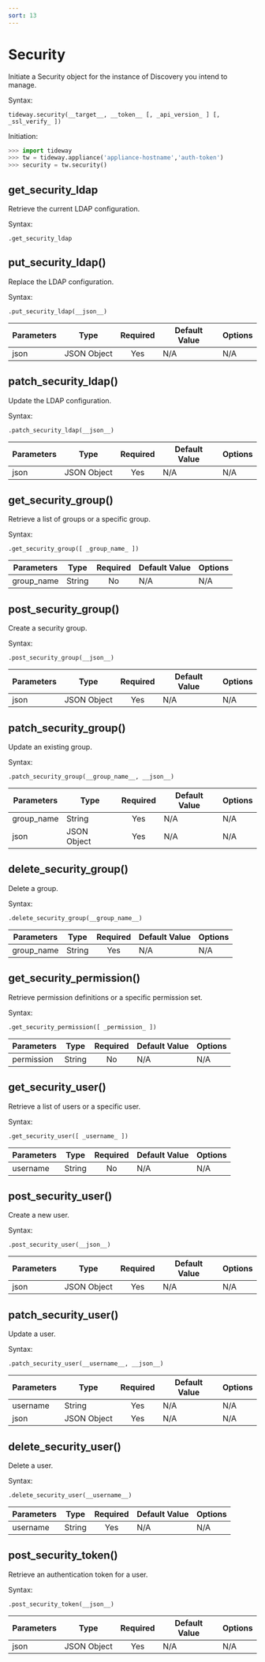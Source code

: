 ```yaml
---
sort: 13
---
```


# Security

Initiate a Security object for the instance of Discovery you intend to manage.

Syntax:

```
tideway.security(__target__, __token__ [, _api_version_ ] [, _ssl_verify_ ])
```

Initiation:

```python
>>> import tideway
>>> tw = tideway.appliance('appliance-hostname','auth-token')
>>> security = tw.security()
```

## get_security_ldap

Retrieve the current LDAP configuration.

Syntax:

```
.get_security_ldap
```

## put_security_ldap()

Replace the LDAP configuration.

Syntax:

```
.put_security_ldap(__json__)
```

| Parameters | Type | Required | Default Value | Options |
| ---------- | ---- | :------: | ------------- | ------- |
| json | JSON Object | Yes | N/A | N/A |

## patch_security_ldap()

Update the LDAP configuration.

Syntax:

```
.patch_security_ldap(__json__)
```

| Parameters | Type | Required | Default Value | Options |
| ---------- | ---- | :------: | ------------- | ------- |
| json | JSON Object | Yes | N/A | N/A |

## get_security_group()

Retrieve a list of groups or a specific group.

Syntax:

```
.get_security_group([ _group_name_ ])
```

| Parameters | Type | Required | Default Value | Options |
| ---------- | ---- | :------: | ------------- | ------- |
| group_name | String | No | N/A | N/A |

## post_security_group()

Create a security group.

Syntax:

```
.post_security_group(__json__)
```

| Parameters | Type | Required | Default Value | Options |
| ---------- | ---- | :------: | ------------- | ------- |
| json | JSON Object | Yes | N/A | N/A |

## patch_security_group()

Update an existing group.

Syntax:

```
.patch_security_group(__group_name__, __json__)
```

| Parameters | Type | Required | Default Value | Options |
| ---------- | ---- | :------: | ------------- | ------- |
| group_name | String | Yes | N/A | N/A |
| json | JSON Object | Yes | N/A | N/A |

## delete_security_group()

Delete a group.

Syntax:

```
.delete_security_group(__group_name__)
```

| Parameters | Type | Required | Default Value | Options |
| ---------- | ---- | :------: | ------------- | ------- |
| group_name | String | Yes | N/A | N/A |

## get_security_permission()

Retrieve permission definitions or a specific permission set.

Syntax:

```
.get_security_permission([ _permission_ ])
```

| Parameters | Type | Required | Default Value | Options |
| ---------- | ---- | :------: | ------------- | ------- |
| permission | String | No | N/A | N/A |

## get_security_user()

Retrieve a list of users or a specific user.

Syntax:

```
.get_security_user([ _username_ ])
```

| Parameters | Type | Required | Default Value | Options |
| ---------- | ---- | :------: | ------------- | ------- |
| username | String | No | N/A | N/A |

## post_security_user()

Create a new user.

Syntax:

```
.post_security_user(__json__)
```

| Parameters | Type | Required | Default Value | Options |
| ---------- | ---- | :------: | ------------- | ------- |
| json | JSON Object | Yes | N/A | N/A |

## patch_security_user()

Update a user.

Syntax:

```
.patch_security_user(__username__, __json__)
```

| Parameters | Type | Required | Default Value | Options |
| ---------- | ---- | :------: | ------------- | ------- |
| username | String | Yes | N/A | N/A |
| json | JSON Object | Yes | N/A | N/A |

## delete_security_user()

Delete a user.

Syntax:

```
.delete_security_user(__username__)
```

| Parameters | Type | Required | Default Value | Options |
| ---------- | ---- | :------: | ------------- | ------- |
| username | String | Yes | N/A | N/A |

## post_security_token()

Retrieve an authentication token for a user.

Syntax:

```
.post_security_token(__json__)
```

| Parameters | Type | Required | Default Value | Options |
| ---------- | ---- | :------: | ------------- | ------- |
| json | JSON Object | Yes | N/A | N/A |

